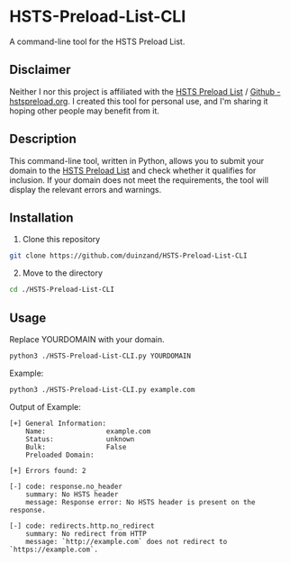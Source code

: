 # HSTS-Preload-List-CLI
A command-line tool for the HSTS Preload List.

## Disclaimer
Neither I nor this project is affiliated with the [HSTS Preload List](https://hstspreload.org/) / [Github - hstspreload.org](https://github.com/chromium/hstspreload.org). 
I created this tool for personal use, and I'm sharing it hoping other people may benefit from it.

## Description
This command-line tool, written in Python, allows you to submit your domain to the [HSTS Preload List](https://hstspreload.org/) and check whether it qualifies for inclusion. 
If your domain does not meet the requirements, the tool will display the relevant errors and warnings.

## Installation
1. Clone this repository
```bash
git clone https://github.com/duinzand/HSTS-Preload-List-CLI
```

2. Move to the directory
```bash
cd ./HSTS-Preload-List-CLI
```

## Usage
Replace YOURDOMAIN with your domain.
```bash
python3 ./HSTS-Preload-List-CLI.py YOURDOMAIN
```

Example: 
```bash
python3 ./HSTS-Preload-List-CLI.py example.com
```
Output of Example:
```
[+] General Information:
    Name:               example.com
    Status:             unknown
    Bulk:               False
    Preloaded Domain:

[+] Errors found: 2

[-] code: response.no_header
    summary: No HSTS header
    message: Response error: No HSTS header is present on the response.

[-] code: redirects.http.no_redirect
    summary: No redirect from HTTP
    message: `http://example.com` does not redirect to `https://example.com`.
```
